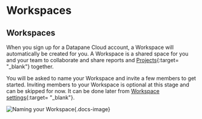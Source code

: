 # Workspaces

## Workspaces

When you sign up for a Datapane Cloud account, a Workspace will automatically be created for you. A Workspace is a shared space for you and your team to collaborate and share reports and [Projects](../projects.md){:target= "\_blank"} together.

You will be asked to name your Workspace and invite a few members to get started. Inviting members to your Workspace is optional at this stage and can be skipped for now. It can be done later from [Workspace settings](../workspaces/workspace-settings.md){:target= "\_blank"}.

![Naming your Workspace](../../../img/tutorials/name-your-workspace.png){.docs-image}
